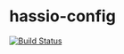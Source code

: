 # hassio-config

[![Build Status](https://travis-ci.org/strangiato/hassio-config.svg?branch=master)](https://travis-ci.org/strangiato/hassio-config)